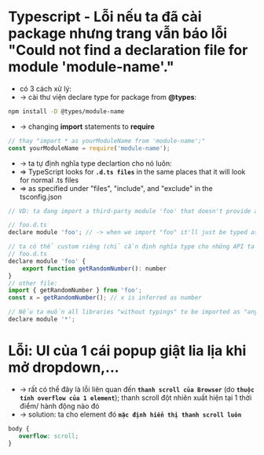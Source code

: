 
# Typescript - Lỗi nếu ta đã cài package nhưng trang vẫn báo lỗi "Could not find a declaration file for module 'module-name'."
* có 3 cách xử lý:
* -> cài thư viện declare type for package from **@types**:
```sh
npm install -D @types/module-name
```
* -> changing **import** statements to **require**
```js
// thay "import * as yourModuleName from 'module-name';"
const yourModuleName = require('module-name');
```

* -> ta tự định nghĩa type declartion cho nó luôn:
* => TypeScript looks for **`.d.ts files`** in the same places that it will look for normal .ts files
* => as specified under "files", "include", and "exclude" in the tsconfig.json
```js
// VD: ta đang import a third-party module 'foo' that doesn't provide any "typings" (either in the library itself, or in the @types/foo package)

// foo.d.ts
declare module 'foo'; // -> when we import "foo" it'll just be typed as "any"

// ta có thể custom riêng (chỉ cần định nghĩa type cho những API ta dùng là đủ):
// foo.d.ts
declare module 'foo' {
    export function getRandomNumber(): number
} 
// other file:
import { getRandomNumber } from 'foo';
const x = getRandomNumber(); // x is inferred as number

// Nếu ta muốn all libraries "without typings" to be imported as "any"
declare module '*';
```

# Lỗi: UI của 1 cái popup giật lia lịa khi mở dropdown,...
* -> rất có thể đây là lỗi liên quan đến **`thanh scroll của Browser`** (do **`thuộc tính overflow của 1 element`**); thanh scroll đột nhiên xuất hiện tại 1 thời điểm/ hành động nào đó
* -> solution: ta cho element đó **`mặc định hiển thị thanh scroll luôn`**
```css
body {
   overflow: scroll;
}
```